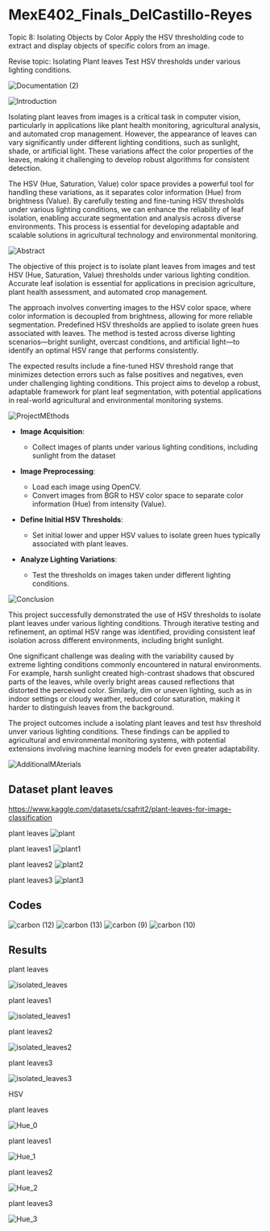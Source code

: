 # MexE402_Finals_DelCastillo-Reyes

Topic 8: Isolating Objects by Color
 Apply the HSV thresholding code to extract and display objects of specific colors from an image.

Revise topic: Isolating Plant leaves 
Test HSV thresholds under various lighting conditions.

![Documentation (2)](https://github.com/user-attachments/assets/18c422bd-d8cb-4436-a60b-0001ff7d4e9a)

![Introduction](https://github.com/user-attachments/assets/affe4841-7b2c-4393-bd4b-bf8e6c336e83)

Isolating plant leaves from images is a critical task in computer vision, particularly in applications like plant health monitoring, agricultural analysis, and automated crop management. However, the appearance of leaves can vary significantly under different lighting conditions, such as sunlight, shade, or artificial light. These variations affect the color properties of the leaves, making it challenging to develop robust algorithms for consistent detection.  

The HSV (Hue, Saturation, Value) color space provides a powerful tool for handling these variations, as it separates color information (Hue) from brightness (Value). By carefully testing and fine-tuning HSV thresholds under various lighting conditions, we can enhance the reliability of leaf isolation, enabling accurate segmentation and analysis across diverse environments. This process is essential for developing adaptable and scalable solutions in agricultural technology and environmental monitoring.  


![Abstract](https://github.com/user-attachments/assets/92b00675-f944-4405-933b-0b7adca11212)

The objective of this project is to isolate plant leaves from images and test HSV (Hue, Saturation, Value) thresholds under various lighting condition. Accurate leaf isolation is essential for applications in precision agriculture, plant health assessment, and automated crop management.

The approach involves converting images to the HSV color space, where color information is decoupled from brightness, allowing for more reliable segmentation. Predefined HSV thresholds are applied to isolate green hues associated with leaves. The method is tested across diverse lighting scenarios—bright sunlight, overcast conditions, and artificial light—to identify an optimal HSV range that performs consistently.

The expected results include a fine-tuned HSV threshold range that minimizes detection errors such as false positives and negatives, even under challenging lighting conditions. This project aims to develop a robust, adaptable framework for plant leaf segmentation, with potential applications in real-world agricultural and environmental monitoring systems.

![ProjectMEthods](https://github.com/user-attachments/assets/683476a6-d26e-4ae3-8255-d0667d26c621)

- **Image Acquisition**:  
  - Collect images of plants under various lighting conditions, including sunlight from the dataset
    
- **Image Preprocessing**:  
  - Load each image using OpenCV.  
  - Convert images from BGR to HSV color space to separate color information (Hue) from intensity (Value).  

- **Define Initial HSV Thresholds**:  
  - Set initial lower and upper HSV values to isolate green hues typically associated with plant leaves.  

- **Analyze Lighting Variations**:  
  - Test the thresholds on images taken under different lighting conditions.


![Conclusion](https://github.com/user-attachments/assets/bf0fab92-82f6-4245-82d8-9f4447538ab3)  

This project successfully demonstrated the use of HSV thresholds to isolate plant leaves under various lighting conditions. Through iterative testing and refinement, an optimal HSV range was identified, providing consistent leaf isolation across different environments, including bright sunlight.  

One significant challenge was dealing with the variability caused by extreme lighting conditions commonly encountered in natural environments. For example, harsh sunlight created high-contrast shadows that obscured parts of the leaves, while overly bright areas caused reflections that distorted the perceived color. Similarly, dim or uneven lighting, such as in indoor settings or cloudy weather, reduced color saturation, making it harder to distinguish leaves from the background.

The project outcomes include a isolating plant leaves and test hsv threshold unver various lighting conditions. These findings can be applied to agricultural and environmental monitoring systems, with potential extensions involving machine learning models for even greater adaptability.

![AdditionalMAterials](https://github.com/user-attachments/assets/76159a34-594e-43f1-a84c-e14cc2625c36)

## Dataset plant leaves

https://www.kaggle.com/datasets/csafrit2/plant-leaves-for-image-classification

plant leaves
![plant](https://github.com/user-attachments/assets/15a9522a-4af5-413c-b78c-e286541351ab)

plant leaves1
![plant1](https://github.com/user-attachments/assets/6b7a8530-42c4-44f9-8ebc-c7c76f8c38fb)

plant leaves2
![plant2](https://github.com/user-attachments/assets/aacb7f2b-11d1-4818-a8c5-d6ce88d1e383)

plant leaves3
![plant3](https://github.com/user-attachments/assets/0a18df51-b56c-480b-ad56-ff15d18a92b6)

## Codes
![carbon (12)](https://github.com/user-attachments/assets/07ef37c7-28c0-4afc-a0da-ff3eb1fcd4fb)
![carbon (13)](https://github.com/user-attachments/assets/e4a6752f-1869-4883-90c9-11352dfcbb9f)
![carbon (9)](https://github.com/user-attachments/assets/ea201b47-346a-45db-b4a9-7823dad7ee9e)
![carbon (10)](https://github.com/user-attachments/assets/f3802fab-0640-4d7e-9baf-9d1c8e58887b)

## Results
plant leaves

![isolated_leaves](https://github.com/user-attachments/assets/0f8ec762-903c-48f4-902c-3fc754523cd0)

plant leaves1

![isolated_leaves1](https://github.com/user-attachments/assets/83345bd2-0bc7-48b4-bb92-8b31d7dfb4d8)

plant leaves2

![isolated_leaves2](https://github.com/user-attachments/assets/31119f94-9ea6-4524-8e17-0696dfa1cbb6)

plant leaves3

![isolated_leaves3](https://github.com/user-attachments/assets/bc1f357b-5200-46c1-8a96-8f2b7cb4d142)

HSV

plant leaves

![Hue_0](https://github.com/user-attachments/assets/68a5fd87-7336-48cb-b076-73b15e5701ad)

plant leaves1

![Hue_1](https://github.com/user-attachments/assets/fa0f6f58-5453-4c00-89aa-e371ab3cc9c5)

plant leaves2

![Hue_2](https://github.com/user-attachments/assets/cb5a4c97-b7b9-44aa-bff1-6b5d235d239e)

plant leaves3

![Hue_3](https://github.com/user-attachments/assets/a272ad32-6d20-425d-846b-c0e1aec19d95)








